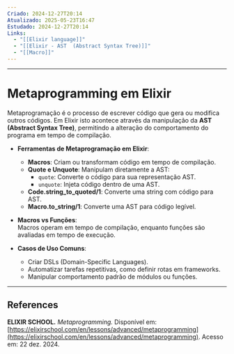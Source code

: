 ```yaml
---
Criado: 2024-12-27T20:14
Atualizado: 2025-05-23T16:47
Estudado: 2024-12-27T20:14
Links:
  - "[[Elixir language]]"
  - "[[Elixir - AST  (Abstract Syntax Tree)]]"
  - "[[Macro]]"
---
```

---
# Metaprogramming em Elixir

Metaprogramação é o processo de escrever código que gera ou modifica outros códigos. Em Elixir isto acontece através da manipulação da **AST  (Abstract Syntax Tree)**, permitindo a alteração do comportamento do programa em tempo de compilação.

- **Ferramentas de Metaprogramação em Elixir**:
    
    - **Macros**: Criam ou transformam código em tempo de compilação.
    - **Quote e Unquote**: Manipulam diretamente a AST:
        - `quote`: Converte o código para sua representação AST.
        - `unquote`: Injeta código dentro de uma AST.
    - **Code.string_to_quoted/1**: Converte uma string com código para AST.
    - **Macro.to_string/1**: Converte uma AST para código legível.
- **Macros vs Funções**:  
    Macros operam em tempo de compilação, enquanto funções são avaliadas em tempo de execução.
    
- **Casos de Uso Comuns**:
    
    - Criar DSLs (Domain-Specific Languages).
    - Automatizar tarefas repetitivas, como definir rotas em frameworks.
    - Manipular comportamento padrão de módulos ou funções.

---
## References

**ELIXIR SCHOOL.** _Metaprogramming._ Disponível em: [https://elixirschool.com/en/lessons/advanced/metaprogramming](https://elixirschool.com/en/lessons/advanced/metaprogramming). Acesso em: 22 dez. 2024.